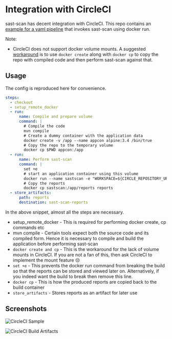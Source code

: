 # Integration with CircleCI

sast-scan has decent integration with CircleCI. This repo contains an [example for a yaml pipeline](https://github.com/ShiftLeftSecurity/WebGoat/blob/develop/.circleci/config.yml) that invokes sast-scan using docker run.

Note:

- CircleCI does not support docker volume mounts. A suggested [workaround](https://circleci.com/docs/2.0/building-docker-images/#mounting-folders) is to use `docker create` along with `docker cp` to copy the repo with compiled code and then perform sast-scan against that.

## Usage

The config is reproduced here for convenience.

```yaml
steps:
  - checkout
  - setup_remote_docker
  - run:
      name: Compile and prepare volume
      command: |
        # Compile the code
        mvn compile
        # Create a dummy container with the application data
        docker create -v /app --name appcon alpine:3.4 /bin/true
        # Copy the repo to the temporary volume
        docker cp $PWD appcon:/app
  - run:
      name: Perform sast-scan
      command: |
        set +e
        # start an application container using this volume
        docker run --name sastscan -e "WORKSPACE=${CIRCLE_REPOSITORY_URL}" --volumes-from appcon quay.io/shiftleft/sast-scan scan --src /app --out_dir /app/reports
        # Copy the reports
        docker cp sastscan:/app/reports reports
  - store_artifacts:
      path: reports
      destination: sast-scan-reports
```

In the above snippet, almost all the steps are necessary.

- setup_remote_docker - This is required for performing docker create, cp commands etc
- mvn compile - Certain tools expect both the source code and its compiled form. Hence it is necessary to compile and build the application before performing sast-scan
- `docker create and cp` - This is the workaround for the lack of volume mounts in CircleCI. If you are not a fan of this, then ask CircleCI to implement the mount feature 😒
- `set +e` - This prevents the docker run command from breaking the build so that the reports can be stored and viewed later on. Alternatively, if you indeed want the build to break then remove this line.
- `docker cp` - This is how the produced reports are copied back to the build container
- `store_artifacts` - Stores reports as an artifact for later use

## Screenshots

![CircleCI Sample](circleci-sample.png)

![CircleCI Build Artifacts](circleci-artifacts.png)
